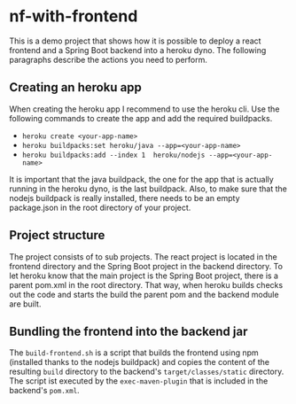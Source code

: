 # nf-with-frontend

This is a demo project that shows how it is possible to deploy a react frontend and a Spring Boot backend into a heroku dyno. The following paragraphs describe the actions you need to perform.

## Creating an heroku app
When creating the heroku app I recommend to use the heroku cli. Use the following commands to create the app and add the required buildpacks.
* `heroku create <your-app-name>`
* `heroku buildpacks:set heroku/java --app=<your-app-name>`
* `heroku buildpacks:add --index 1  heroku/nodejs --app=<your-app-name>`

It is important that the java buildpack, the one for the app that is actually running in the heroku dyno, is the last buildpack. Also, to make sure that the nodejs buildpack is really installed, there needs to be an empty package.json in the root directory of your project.

## Project structure

The project consists of to sub projects. The react project is located in the frontend directory and the Spring Boot project in the backend directory. To let heroku know that the main project is the Spring Boot project, there is a parent pom.xml in the root directory. That way, when heroku builds checks out the code and starts the build the parent pom and the backend module are built.

## Bundling the frontend into the backend jar

The `build-frontend.sh` is a script that builds the frontend using npm (installed thanks to the nodejs buildpack) and copies the content of the resulting `build` directory to the backend's `target/classes/static` directory. The script ist executed by the `exec-maven-plugin` that is included in the backend's `pom.xml`.<br />
